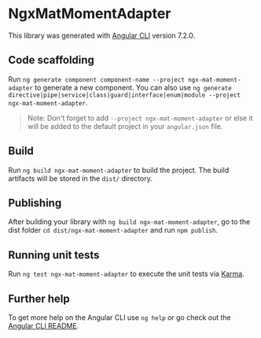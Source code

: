 # NgxMatMomentAdapter

This library was generated with [Angular CLI](https://github.com/angular/angular-cli) version 7.2.0.

## Code scaffolding

Run `ng generate component component-name --project ngx-mat-moment-adapter` to generate a new component. You can also use `ng generate directive|pipe|service|class|guard|interface|enum|module --project ngx-mat-moment-adapter`.
> Note: Don't forget to add `--project ngx-mat-moment-adapter` or else it will be added to the default project in your `angular.json` file. 

## Build

Run `ng build ngx-mat-moment-adapter` to build the project. The build artifacts will be stored in the `dist/` directory.

## Publishing

After building your library with `ng build ngx-mat-moment-adapter`, go to the dist folder `cd dist/ngx-mat-moment-adapter` and run `npm publish`.

## Running unit tests

Run `ng test ngx-mat-moment-adapter` to execute the unit tests via [Karma](https://karma-runner.github.io).

## Further help

To get more help on the Angular CLI use `ng help` or go check out the [Angular CLI README](https://github.com/angular/angular-cli/blob/master/README.md).
